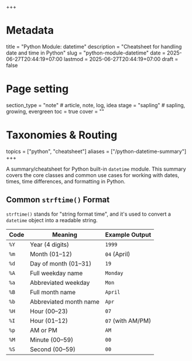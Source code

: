 +++
# Metadata
title = "Python Module: datetime"
description = "Cheatsheet for handling date and time in Python"
slug = "python-module-datetime"
date = 2025-06-27T20:44:19+07:00
lastmod = 2025-06-27T20:44:19+07:00
draft = false

# Page setting
section_type = "note" # article, note, log, idea
stage = "sapling" # sapling, growing, evergreen
toc = true
cover = ""

# Taxonomies & Routing
topics = ["python", "cheatsheet"]
aliases = ["/python-datetime-summary"]
+++

A summary/cheatsheet for Python built-in `datetime` module.
This summary covers the core classes and common use cases for working with dates, times, time differences, and formatting in Python.

## Common `strftime()` Format

`strftime()` stands for "string format time", and it's used to convert a `datetime` object into a readable string.

| Code | Meaning                | Example Output    |
| ---- | ---------------------- | ----------------- |
| `%Y` | Year (4 digits)        | `1999`            |
| `%m` | Month (01–12)          | `04` (April)      |
| `%d` | Day of month (01–31)   | `19`              |
| `%A` | Full weekday name      | `Monday`          |
| `%a` | Abbreviated weekday    | `Mon`             |
| `%B` | Full month name        | `April`           |
| `%b` | Abbreviated month name | `Apr`             |
| `%H` | Hour (00–23)           | `07`              |
| `%I` | Hour (01–12)           | `07` (with AM/PM) |
| `%p` | AM or PM               | `AM`              |
| `%M` | Minute (00–59)         | `00`              |
| `%S` | Second (00–59)         | `00`              |
